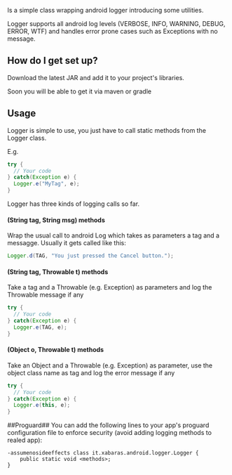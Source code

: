 Is a simple class wrapping android logger introducing some utilities.

Logger supports all android log levels (VERBOSE, INFO, WARNING, DEBUG, ERROR, WTF) and handles error prone cases such as Exceptions with no message.

## How do I get set up? ##
Download the latest JAR and add it to your project's libraries.

Soon you will be able to get it via maven or gradle

## Usage ##
Logger is simple to use, you just have to call static methods from the Logger class.

E.g.
```java
try {
  // Your code
} catch(Exception e) {
  Logger.e("MyTag", e);
}
```

Logger has three kinds of logging calls so far.

#### (String tag, String msg) methods ###
Wrap the usual call to android Log which takes as parameters a tag and a messagge.
Usually it gets called like this:
```java
Logger.d(TAG, "You just pressed the Cancel button.");
```
#### (String tag, Throwable t) methods ###
Take a tag and a Throwable (e.g. Exception) as parameters and log the Throwable message if any
```java
try {
  // Your code
} catch(Exception e) {
  Logger.e(TAG, e);
}
```
#### (Object o, Throwable t) methods ###
Take an Object and a Throwable (e.g. Exception) as parameter, use the object class name as tag and log the error message if any
```java
try {
  // Your code
} catch(Exception e) {
  Logger.e(this, e);
}
```

##Proguard##
You can add the following lines to your app's proguard configuration file to enforce security (avoid adding logging methods to realed app):
```proguard
-assumenosideeffects class it.xabaras.android.logger.Logger {
	public static void <methods>;
}
```
